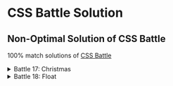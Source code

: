 # CSS Battle Solution



## Non-Optimal Solution of CSS Battle

100% match solutions of [CSS Battle](https://cssbattle.dev/)

<details><summary>Battle 17: Christmas</summary>
<p>

Target #97: Snowman           |  Target #98: Candle  
:-------------------------:|:-------------------------:
![snowman](https://user-images.githubusercontent.com/43888129/147415410-9630d5f3-5c72-42f0-9b71-03e0932ba939.png)  |  ![candle](https://user-images.githubusercontent.com/43888129/147415411-cc3940df-c248-4b35-af0b-0297c0fd045d.png)

Target #99: Gift Box          |  Target #100: CSSBattle  
:-------------------------:|:-------------------------:
![giftbox](https://user-images.githubusercontent.com/43888129/147415518-23e861b1-b8a9-47a9-85e8-7749943fd4e6.png)  |  ![cssbattle](https://user-images.githubusercontent.com/43888129/147415541-02861b60-0414-4f20-8b70-4d837689f3a8.png)
  
</p>
</details>

<details><summary>Battle 18: Float</summary>
<p>

Target #101: Sharingan           |  Target #102: One Piece  
:-------------------------:|:-------------------------:
 ![sharingan](https://user-images.githubusercontent.com/43888129/163116581-9a5767b1-2ef2-4016-9fe1-eea60b6daadf.png) |  ![one piece](https://user-images.githubusercontent.com/43888129/163116623-47890c99-c8f1-4516-9281-285f47ef53bd.png)

Target #103: Super Saiyan          |  Target #104: Amegakure  
:-------------------------:|:-------------------------:
![super saiyan](https://user-images.githubusercontent.com/43888129/163116668-d2f3780b-214c-467a-8475-c94c00fdf025.png)  |  ![amegakure](https://user-images.githubusercontent.com/43888129/163116700-f212a0d9-77c3-4f8e-a575-45bd89c5a1bc.png)
  
Target #105: Ryuk          |  Target #106: Ryuk's Apple  
:-------------------------:|:-------------------------:
![ryuk](https://user-images.githubusercontent.com/43888129/163116733-2832089c-fae8-4f51-948e-7aa9e132bddb.png)  |  ![ryuk's apple](https://user-images.githubusercontent.com/43888129/163116758-9af16db4-cb71-494a-af3a-f802061501ea.png)
  
Target #107: Sealing Wand          |  Target #108: Clow Card  
:-------------------------:|:-------------------------:
![sealing wand](https://user-images.githubusercontent.com/43888129/163114109-5bfb0a1f-8aa5-4cb7-80f3-53b365ed95c9.png)  |  ![clow card](https://user-images.githubusercontent.com/43888129/163116788-5edc3d14-7a2a-4b72-8eb8-52805784593a.png)
  
</p>
</details>




